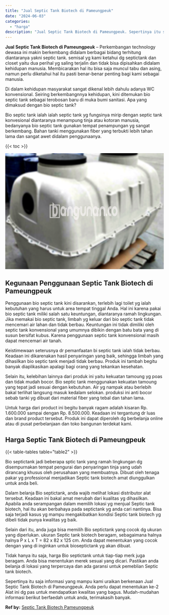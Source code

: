 ```yaml
---
title: "Jual Septic Tank Biotech di Pameungpeuk"
date: "2024-06-03"
categories: 
  - "harga"
description: "Jual Septic Tank Biotech di Pameungpeuk. Sepertinya itu saja informasi yang mampu kami uraikan berkenaan Jual Septic Tank Biotech di Pameungpeuk. Anda perlu..."
---
```


**Jual Septic Tank Biotech di Pameungpeuk** – Perkembangan technology dewasa ini makin berkembang didalam berbagai bidang terhitung diantaranya yakni septic tank. semisal yg kami ketahui dg septictank dan closet yaitu dua perihal yg saling terjalin dan tidak bisa dipisahkan didalam kehidupan manusia. Membicarakan hal itu bisa saja muncul tabu dan asing, namun perlu diketahui hal itu pasti benar-benar penting bagi kami sebagai manusia.

Di dalam kehidupan masyarakat sangat dikenal lebih dahulu adanya WC konvensional. Seiring berkembangnnya kehidupan, kini ditemukan bio septic tank sebagai terobosan baru di muka bumi sanitasi. Apa yang dimaksud dengan bio septic tank?

Bio septic tank ialah ialah septic tank yg fungsinya mirip dengan septic tank konvesional diantaranya menampung tinja atau kotoran manusia, bedanyanya bio septic tank gunakan tempat penampungan yg sangat berkembang. Bahan tanki menggunakan fiber yang terbukti lebih tahan lama dan sangat awet didalam penggunaanya.

{{< toc >}}

![Jual Septic Tank Biotech di Pameungpeuk](/images/jual-bio-septictank-37.png)

## Kegunaan Penggunaan Septic Tank Biotech di Pameungpeuk

Penggunaan bio septic tank kini disarankan, terlebih lagi toilet yg ialah kebutuhan yang harus untuk area tempat tinggal Anda. Hal ini karena pakai bio septic tank miliki salah satu keuntungan, diantaranya ramah lingkungan. Jika memakai bio septic tank, limbah yg keluar dari bio septic tank tidak mencemari air lahan dan tidak berbau. Keuntungan ini tidak dimiliki oleh septic tank konvensional yang umumnya dibikin dengan batu bata yang di susun bersifat kubus. Karena penggunaan septic tank konvensional masih dapat mencemari air tanah.

Keistimewaan seterusnya dr pemanfaatan bi septic tank ialah tidak berbau. Keadaan ini dikarenakan hasil penyaringan yang baik, sehingga limbah yang dihasilkan bio septic tank menjadi tidak berbau. Produk ini tambah begitu banyak diaplikasikan apalagi bagi orang yang tekankan kesehatan.

Selain itu, kelebihan lainnya dari produk ini yaitu kekuatan tamoung yg poas dan tidak mudah bocor. Bio septic tank menggunakan kekuatan tamoung yang tepat jadi sesuai dengan kebutuhan. Air yg nampak atau berlebih bakal terlihat langsung masuk kedalam selokan. produksi ini anti bocor sebab tanki yg dibuat dari material fiber yang tebal dan tahan lama.

Untuk harga dari product ini begitu banyak ragam adalah kisaran Rp. 1.600.000 sampai dengan Rp. 8.500.000. Keadaan ini tergantung dr luas dan brand product tersebut. Produk ini dapat diperoleh dg berbelanja online atau di pusat perbelanjaan dan toko bangunan terdekat kami.

## Harga Septic Tank Biotech di Pameungpeuk

{{< table-tables table="table2" >}}

Bio septictank jadi beberapa sptic tank yang ramah lingkungan dg disempurnakan tempat pengurai dan penyaringan tinja yang udah dirancang khusus oleh perusahaan yang membuatnya. Dibuat oleh tenaga pakar yg professional menjadikan Septic tank biotech amat diunggulkan untuk anda beli.

Dalam belanja Bio septictank, anda wajib melihat lokasi distributor alat tersebut. Keadaan ini bakal amat merubah dari kualitas yg dihasilkan. Apabila anda serampangan dalam memilih lokasi yg menjual Septic tank biotech, hal itu akan berbahaya pada septictank yg anda cari nantinya. Bisa saja terjadi kasus yg mampu mengakibatkan kondisi Septic tank biotech yg dibeli tidak punya kwalitas yg baik.

Selain dari itu, anda juga bisa memilih Bio septictank yang cocok dg ukuran yang diperlukan. ukuran Septic tank biotech beragam, sebagaimana halnya halnya P x L x T = 82 x 82 x 125 cm. Anda dapat menentukan yang cocok dengan yang di inginkan untuk bioseptictank yg akan dibuat.

Tidak hanya itu saja, harga Bio septictank untuk tiap-tiap merk juga beragam. Anda bisa menentukan merek sesuai yang dicari. Pastikan anda belanja di lokasi yang terpercaya dan ada garansi untuk pemeblian Septic tank biotech.

Sepertinya itu saja informasi yang mampu kami uraikan berkenaan Jual Septic Tank Biotech di Pameungpeuk. Anda perlu dapat menentukan ke-2 Alat ini dg pas untuk mendapatkan kwalitas yang bagus. Mudah-mudahan informasi berikut berfaedah untuk anda, terimakasih banyak.

**Ref by:** [Septic Tank Biotech Pameungpeuk](https://id.wikipedia.org/wiki/Septic)
